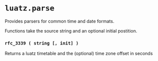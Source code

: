 # `luatz.parse`

Provides parsers for common time and date formats.

Functions take the source string and an optional initial postition.

### `rfc_3339 ( string [, init] )`

Returns a luatz timetable and the (optional) time zone offset in seconds

